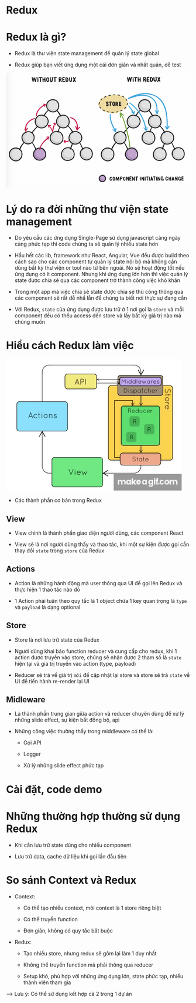 # Redux

# Redux là gì?

- Redux là thư viện state management để quản lý state global

- Redux giúp bạn viết ứng dụng một cái đơn giản và nhất quán, dễ test

![!](./img/redux-store.png)

# Lý do ra đời những thư viện state management

- Do yêu cầu các ứng dụng Single-Page sử dụng javascript càng ngày càng phức tạp thì code chúng ta sẽ quản lý nhiều state hơn

- Hầu hết các lib, framework như React, Angular, Vue đều được build theo cách sao cho các component tự quản lý state nội bộ mà không cần dùng bất kỳ thư viện or tool nào từ bên ngoài. Nó sẽ hoạt động tốt nếu ứng dụng có ít component. Nhưng khi ứng dụng lớn hơn thì việc quản lý state được chia sẻ qua các component trở thành công việc khó khăn

- Trong một app mà việc chia sẻ state được chia sẻ thủ công thông qua các component sẽ rất dễ nhầ lẫn để chúng ta biết nơi thực sự đang cần

- Với Redux, `state` của ứng dụng được lưu trữ ở 1 nơi gọi là `store` và mỗi component đều có thểu access đến store và lấy bất kỳ giá trị nào mà chúng muốn


# Hiểu cách Redux làm việc

![!](./img/reduxdataflowdiagram-49fa8c3968371d9ef6f2a1486bd40a26.gif)

- Các thành phần cơ bản trong Redux

## View

- View chính là thành phần giao diện người dùng, các component React 

- View sẽ là nơi người dùng thấy và thao tác, khi một sự kiện được gọi cần thay đổi `state` trong `store` của Redux

## Actions

- Action là những hành động mà user thông qua UI để gọi lên Redux và thực hiện 1 thao tác nào đó

- 1 Action phải tuân theo quy tắc là 1 object chứa 1 key quan trọng là `type` và `payload` là dạng optional

## Store

- Store là nơi lưu trữ state của Redux

- Người dùng khai báo function reducer và cung cấp cho redux, khi 1 action được truyền vào store, chúng sẽ nhận được 2 tham số là `state` hiện tại và giá trị truyền vào action (type, payload)

- Reducer sẽ trả về giá trị `mới` để cập nhật lại store và store sẽ trả `state` về UI để tiến hành re-render lại UI


## Midleware

- Là thành phần trung gian giữa action và reducer chuyên dùng để xử lý những slide effect, sự kiện bất đồng bộ, api

- Những công việc thường thấy trong middleware có thể là: 

    - Gọi API
    
    - Logger

    - Xử lý những slide effect phức tạp


# Cài đặt, code demo

# Những thường hợp thường sử dụng Redux

- Khi cần lưu trữ state dùng cho nhiều component

- Lưu trữ data, cache dữ liệu khi gọi lần đầu tiên

# So sánh Context và Redux

- Context:

    - Có thể tạo nhiều context, mõi context là 1 store riêng biệt

    - Có thể truyền function

    - Đơn giản, không có quy tắc bắt buộc


- Redux:

    - Tạo nhiều store, nhưng redux sẽ gôm lại làm 1 duy nhất

    - Không thể truyền function mà phải thông qua reducer

    - Setup khó, phù hợp với những ứng dụng lớn, state phức tạp, nhiều thành viên tham gia


--> Lưu ý: Có thể sử dụng kết hợp cả 2 trong 1 dự án